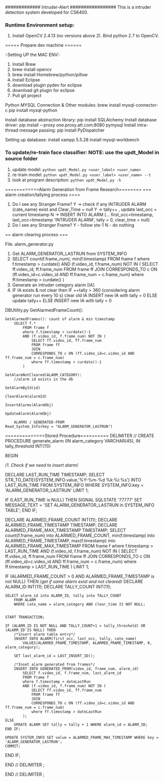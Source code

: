 ############# Intruder-Alert #################
This is a intruder detection system developed for CS6400.

### **Runtime Environment** setup:
1. Install OpenCV 2.4.13 (no versions above 2). Bind python 2.7 to OpenCV.

===== Prepare dev machine ======

::Setting UP the MAC ENV::

1. Install Brew
2. brew install opencv
3. brew install Homebrew/python/pillow
4. Install Eclipse
5. download plugin pydev for eclipse
6. download git plugin for eclipse
7. Pull git project 

Python MYSQL Connection & Other modules:
brew install mysql-connector-c
pip install mysql-python

Install database abstraction library: pip install SQLAlchemy
Install database driver: pip install --proxy one.proxy.att.com:8080 pymysql 
Install intra-thread message passing: pip install PyDispatcher

Setting up database:
install xampp 5.5.28
install mysql-workbench


### To update/re-train face classifier: **NOTE: use the updt_Model in source folder**
1. update model:
`python updt_Model.py <user_label> <user_name>` 				
2. re-train model:
`python updt_Model.py <user_label> <user_name> --t` 			
3. look at program description:
`python updt_Model.py -h`




============Alarm Generation from Frame Research========
=== alarm creation/tallying process ====
1. Do I see any Stranger Frame? 
	Y -> check if any INTRUDER ALARM (cate_name) exist and Clear_Time = null
		Y -> tally++ , update last_occ = current timestamp
        N -> INSERT INTO ALARM (... first_occ=timestamp, last_occ=timestamp 'INTRUDER ALARM', tally = 0, clear_time = null)
2. Do I see any Stranger Frame? Y - follow ste-1
	N - do nothing

== alarm clearing process ===

File: alarm_generator.py

1. Get ALARM_GENERATOR_LASTRUN from SYSTEM_INFO
2. SELECT count(f.frame_num), min(f.timestamp) 
	FROM frame f
	where f.timestamp > curdate()
	AND (f.video_id, f.frame_num) NOT IN (
		SELECT ff.video_id, ff.frame_num
		FROM frame ff
		JOIN 
		CORRESPONDS_TO c ON (ff.video_id=c.video_id AND ff.frame_num = c.frame_num)
		where ff.timestamp > curdate()
	)
3. Generate an intruder cetegory alarm [IA]
4. IF IA exists & not clear then
		IF ++tally > 360 (considering alarm generator run every 10 s)
			clear old IA
			INSERT new IA with tally = 0
		ELSE
			update tally++
	ELSE
		INSERT new IA with tally = 0

DBUtility.py
	GetAlarmedFrameCount():
		
	GetAlarmedFrames(): count of alarm & min timestamp
		SELECT f.*
			FROM frame f
			where f.timestamp > curdate()-1
			AND (f.video_id, f.frame_num) NOT IN (
				SELECT ff.video_id, ff.frame_num
				FROM frame ff
				JOIN 
				CORRESPONDS_TO c ON (ff.video_id=c.video_id AND ff.frame_num = c.frame_num)
				where ff.timestamp > curdate()-1
			)
	
	GetAlarmNotCleared(ALARM_CATEGORY):
		//alarm id exists in the db
	
	GetAlarmById(id)
	
	ClearAlarm(alarmId)
	
	InsertAlarms(AlarmObj)
	
	UpdateAlarm(AlarmObj) 
		 
		ALARMS / GENERATED-FROM
	Read_System_Info(key = "ALARM_GENERATOR_LASTRUN")
	
==============Stored Procedure==========
DELIMITER //
CREATE PROCEDURE generate_alarm
(IN alarm_category VARCHAR(45), IN tally_threshold INT(11))

BEGIN

/*1. Check if we need to insert alarm*/

DECLARE LAST_RUN_TIME TIMESTAMP;
SELECT STR_TO_DATE(SYSTEM_INFO.value,'%Y-%m-%d %k:%i:%s') INTO LAST_RUN_TIME
	FROM SYSTEM_INFO 
	WHERE SYSTEM_INFO.key = 'ALARM_GENERATOR_LASTRUN' LIMIT 1;

IF (LAST_RUN_TIME is NULL) THEN
	SIGNAL SQLSTATE '77777'
      SET MESSAGE_TEXT = 'SET ALARM_GENERATOR_LASTRUN in SYSTEM_INFO TABLE';
END IF; 

DECLARE ALARMED_FRAME_COUNT INT(11);
DECLARE ALARMED_FRAME_TIMESTAMP TIMESTAMP;
DECLARE ALARMED_FRAME_MAX_TIMESTAMP TIMESTAMP; 
SELECT count(f.frame_num) into ALARMED_FRAME_COUNT, 
	min(f.timestamp) into ALARMED_FRAME_TIMESTAMP,
	max(f.timestamp) into ALARMED_FRAME_MAX_TIMESTAMP
	FROM frame f
	where f.timestamp > LAST_RUN_TIME
	AND (f.video_id, f.frame_num) NOT IN (
		SELECT ff.video_id, ff.frame_num
		FROM frame ff
		JOIN 
		CORRESPONDS_TO c ON (ff.video_id=c.video_id AND ff.frame_num = c.frame_num)
		where ff.timestamp > LAST_RUN_TIME
	) LIMIT 1;

IF (ALARMED_FRAME_COUNT > 0 AND ALARMED_FRAME_TIMESTAMP is not NULL) THEN
	/*get if same alarm exist and not cleared*/
	DECLARE ALARM_ID INT(11);
	DECLARE TALLY_COUNT INT(11);

	SELECT alarm_id into ALARM_ID, tally into TALLY_COUNT 
		FROM ALARM 
		WHERE cate_name = alarm_category AND clear_time IS NOT NULL;
	

	START TRANSACTION;
	
	IF (ALARM_ID IS NOT NULL AND TALLY_COUNT+1 > tally_threshold) OR (ALARM_ID IS NULL) THEN
		/*insert alarm table entry*/
		INSERT INTO ALARM(first_occ, last_occ, tally, cate_name) 
			VALUES(ALARMED_FRAME_TIMESTAMP, ALARMED_FRAME_TIMESTAMP, 0, alarm_category);
		
		SET last_alarm_id = LAST_INSERT_ID();
		
		/*Inset alarm generated from frames*/
		INSERT INTO GENERATED_FROM(video_id, frame_num, alarm_id)
			SELECT f.video_id, f.frame_num, last_alarm_id
			FROM frame f
			where f.timestamp > dateLastRun
			AND (f.video_id, f.frame_num) NOT IN (
				SELECT ff.video_id, ff.frame_num
				FROM frame ff
				JOIN 
				CORRESPONDS_TO c ON (ff.video_id=c.video_id AND ff.frame_num = c.frame_num)
				where ff.timestamp > dateLastRun
			);
	ELSE
		UPDATE ALARM SET tally = tally + 1 WHERE alarm_id = ALARM_ID;
	END IF;
	
	UPDATE SYSTEM_INFO SET value = ALARMED_FRAME_MAX_TIMESTAMP WHERE key = 'ALARM_GENERATOR_LASTRUN';
	COMMIT;
	
END IF;



END //
DELIMITER ;



END //
DELIMITER ;